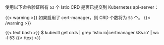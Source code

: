 使用以下命令验证所有 `53` 个 Istio CRD 是否已提交到 Kubernetes api-server：

{{< warning >}}
如果启用了 cert-manager，则 CRD 个数将为 `58` 个。
{{< /warning >}}

{{< text bash >}}
$ kubectl get crds | grep 'istio.io\|certmanager.k8s.io' | wc -l
53
{{< /text >}}
